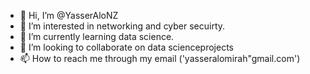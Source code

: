- 👋 Hi, I’m @YasserAloNZ
- 👀 I’m interested in networking and cyber secuirty.
- 🌱 I’m currently learning data science.
- 💞️ I’m looking to collaborate on data scienceprojects
- 📫 How to reach me through my email ('yasseralomirah"gmail.com')

<!---
YasserAloNZ/YasserAloNZ is a ✨ special ✨ repository because its `README.md` (this file) appears on your GitHub profile.
You can click the Preview link to take a look at your changes.
--->
